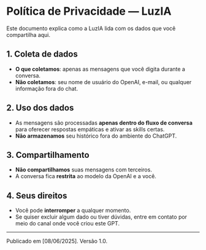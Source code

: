 # Política de Privacidade — LuzIA

Este documento explica como a LuzIA lida com os dados que você compartilha aqui.

## 1. Coleta de dados
- **O que coletamos**: apenas as mensagens que você digita durante a conversa.
- **Não coletamos**: seu nome de usuário do OpenAI, e-mail, ou qualquer informação fora do chat.

## 2. Uso dos dados
- As mensagens são processadas **apenas dentro do fluxo de conversa** para oferecer respostas empáticas e ativar as skills certas.  
- **Não armazenamos** seu histórico fora do ambiente do ChatGPT.

## 3. Compartilhamento
- **Não compartilhamos** suas mensagens com terceiros.
- A conversa fica **restrita** ao modelo da OpenAI e a você.

## 4. Seus direitos
- Você pode **interromper** a qualquer momento.
- Se quiser excluir algum dado ou tiver dúvidas, entre em contato por meio do canal onde você criou este GPT.

---
Publicado em [08/06/2025]. Versão 1.0.

